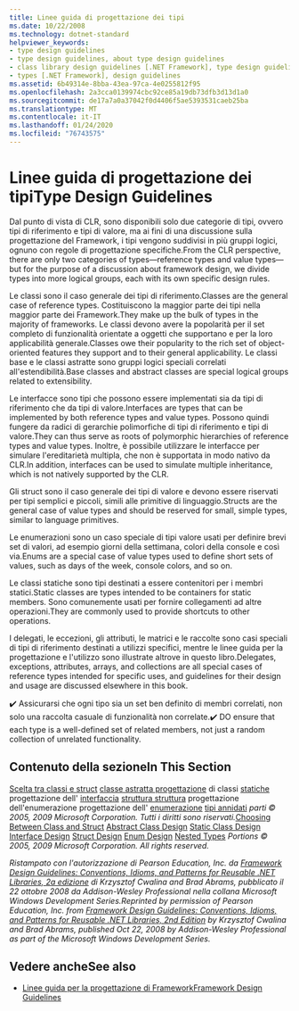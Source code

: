 ```yaml
---
title: Linee guida di progettazione dei tipi
ms.date: 10/22/2008
ms.technology: dotnet-standard
helpviewer_keywords:
- type design guidelines
- type design guidelines, about type design guidelines
- class library design guidelines [.NET Framework], type design guidelines
- types [.NET Framework], design guidelines
ms.assetid: 6b49314e-8bba-43ea-97ca-4e0255812f95
ms.openlocfilehash: 2a3cca0139974cbc92ce85a19db73dfb3d13d1a0
ms.sourcegitcommit: de17a7a0a37042f0d4406f5ae5393531caeb25ba
ms.translationtype: MT
ms.contentlocale: it-IT
ms.lasthandoff: 01/24/2020
ms.locfileid: "76743575"
---
```

# <a name="type-design-guidelines"></a><span data-ttu-id="9a46e-102">Linee guida di progettazione dei tipi</span><span class="sxs-lookup"><span data-stu-id="9a46e-102">Type Design Guidelines</span></span>
<span data-ttu-id="9a46e-103">Dal punto di vista di CLR, sono disponibili solo due categorie di tipi, ovvero tipi di riferimento e tipi di valore, ma ai fini di una discussione sulla progettazione del Framework, i tipi vengono suddivisi in più gruppi logici, ognuno con regole di progettazione specifiche.</span><span class="sxs-lookup"><span data-stu-id="9a46e-103">From the CLR perspective, there are only two categories of types—reference types and value types—but for the purpose of a discussion about framework design, we divide types into more logical groups, each with its own specific design rules.</span></span>

 <span data-ttu-id="9a46e-104">Le classi sono il caso generale dei tipi di riferimento.</span><span class="sxs-lookup"><span data-stu-id="9a46e-104">Classes are the general case of reference types.</span></span> <span data-ttu-id="9a46e-105">Costituiscono la maggior parte dei tipi nella maggior parte dei Framework.</span><span class="sxs-lookup"><span data-stu-id="9a46e-105">They make up the bulk of types in the majority of frameworks.</span></span> <span data-ttu-id="9a46e-106">Le classi devono avere la popolarità per il set completo di funzionalità orientate a oggetti che supportano e per la loro applicabilità generale.</span><span class="sxs-lookup"><span data-stu-id="9a46e-106">Classes owe their popularity to the rich set of object-oriented features they support and to their general applicability.</span></span> <span data-ttu-id="9a46e-107">Le classi base e le classi astratte sono gruppi logici speciali correlati all'estendibilità.</span><span class="sxs-lookup"><span data-stu-id="9a46e-107">Base classes and abstract classes are special logical groups related to extensibility.</span></span>

 <span data-ttu-id="9a46e-108">Le interfacce sono tipi che possono essere implementati sia da tipi di riferimento che da tipi di valore.</span><span class="sxs-lookup"><span data-stu-id="9a46e-108">Interfaces are types that can be implemented by both reference types and value types.</span></span> <span data-ttu-id="9a46e-109">Possono quindi fungere da radici di gerarchie polimorfiche di tipi di riferimento e tipi di valore.</span><span class="sxs-lookup"><span data-stu-id="9a46e-109">They can thus serve as roots of polymorphic hierarchies of reference types and value types.</span></span> <span data-ttu-id="9a46e-110">Inoltre, è possibile utilizzare le interfacce per simulare l'ereditarietà multipla, che non è supportata in modo nativo da CLR.</span><span class="sxs-lookup"><span data-stu-id="9a46e-110">In addition, interfaces can be used to simulate multiple inheritance, which is not natively supported by the CLR.</span></span>

 <span data-ttu-id="9a46e-111">Gli struct sono il caso generale dei tipi di valore e devono essere riservati per tipi semplici e piccoli, simili alle primitive di linguaggio.</span><span class="sxs-lookup"><span data-stu-id="9a46e-111">Structs are the general case of value types and should be reserved for small, simple types, similar to language primitives.</span></span>

 <span data-ttu-id="9a46e-112">Le enumerazioni sono un caso speciale di tipi valore usati per definire brevi set di valori, ad esempio giorni della settimana, colori della console e così via.</span><span class="sxs-lookup"><span data-stu-id="9a46e-112">Enums are a special case of value types used to define short sets of values, such as days of the week, console colors, and so on.</span></span>

 <span data-ttu-id="9a46e-113">Le classi statiche sono tipi destinati a essere contenitori per i membri statici.</span><span class="sxs-lookup"><span data-stu-id="9a46e-113">Static classes are types intended to be containers for static members.</span></span> <span data-ttu-id="9a46e-114">Sono comunemente usati per fornire collegamenti ad altre operazioni.</span><span class="sxs-lookup"><span data-stu-id="9a46e-114">They are commonly used to provide shortcuts to other operations.</span></span>

 <span data-ttu-id="9a46e-115">I delegati, le eccezioni, gli attributi, le matrici e le raccolte sono casi speciali di tipi di riferimento destinati a utilizzi specifici, mentre le linee guida per la progettazione e l'utilizzo sono illustrate altrove in questo libro.</span><span class="sxs-lookup"><span data-stu-id="9a46e-115">Delegates, exceptions, attributes, arrays, and collections are all special cases of reference types intended for specific uses, and guidelines for their design and usage are discussed elsewhere in this book.</span></span>

 <span data-ttu-id="9a46e-116">✔️ Assicurarsi che ogni tipo sia un set ben definito di membri correlati, non solo una raccolta casuale di funzionalità non correlate.</span><span class="sxs-lookup"><span data-stu-id="9a46e-116">✔️ DO ensure that each type is a well-defined set of related members, not just a random collection of unrelated functionality.</span></span>

## <a name="in-this-section"></a><span data-ttu-id="9a46e-117">Contenuto della sezione</span><span class="sxs-lookup"><span data-stu-id="9a46e-117">In This Section</span></span>
 <span data-ttu-id="9a46e-118">[Scelta tra classi e struct](../../../docs/standard/design-guidelines/choosing-between-class-and-struct.md) [classe astratta progettazione](../../../docs/standard/design-guidelines/abstract-class.md) di classi [statiche](../../../docs/standard/design-guidelines/static-class.md) progettazione dell' [interfaccia](../../../docs/standard/design-guidelines/interface.md) [struttura struttura](../../../docs/standard/design-guidelines/struct.md) progettazione dell'enumerazione progettazione dell' [enumerazione](../../../docs/standard/design-guidelines/enum.md) [tipi annidati](../../../docs/standard/design-guidelines/nested-types.md) *parti © 2005, 2009 Microsoft Corporation. Tutti i diritti sono riservati.*</span><span class="sxs-lookup"><span data-stu-id="9a46e-118">[Choosing Between Class and Struct](../../../docs/standard/design-guidelines/choosing-between-class-and-struct.md) [Abstract Class Design](../../../docs/standard/design-guidelines/abstract-class.md) [Static Class Design](../../../docs/standard/design-guidelines/static-class.md) [Interface Design](../../../docs/standard/design-guidelines/interface.md) [Struct Design](../../../docs/standard/design-guidelines/struct.md) [Enum Design](../../../docs/standard/design-guidelines/enum.md) [Nested Types](../../../docs/standard/design-guidelines/nested-types.md) *Portions © 2005, 2009 Microsoft Corporation. All rights reserved.*</span></span>

 <span data-ttu-id="9a46e-119">*Ristampato con l'autorizzazione di Pearson Education, Inc. da [Framework Design Guidelines: Conventions, Idioms, and Patterns for Reusable .NET Libraries, 2a edizione](https://www.informit.com/store/framework-design-guidelines-conventions-idioms-and-9780321545619) di Krzysztof Cwalina and Brad Abrams, pubblicato il 22 ottobre 2008 da Addison-Wesley Professional nella collana Microsoft Windows Development Series.*</span><span class="sxs-lookup"><span data-stu-id="9a46e-119">*Reprinted by permission of Pearson Education, Inc. from [Framework Design Guidelines: Conventions, Idioms, and Patterns for Reusable .NET Libraries, 2nd Edition](https://www.informit.com/store/framework-design-guidelines-conventions-idioms-and-9780321545619) by Krzysztof Cwalina and Brad Abrams, published Oct 22, 2008 by Addison-Wesley Professional as part of the Microsoft Windows Development Series.*</span></span>

## <a name="see-also"></a><span data-ttu-id="9a46e-120">Vedere anche</span><span class="sxs-lookup"><span data-stu-id="9a46e-120">See also</span></span>

- [<span data-ttu-id="9a46e-121">Linee guida per la progettazione di Framework</span><span class="sxs-lookup"><span data-stu-id="9a46e-121">Framework Design Guidelines</span></span>](../../../docs/standard/design-guidelines/index.md)
